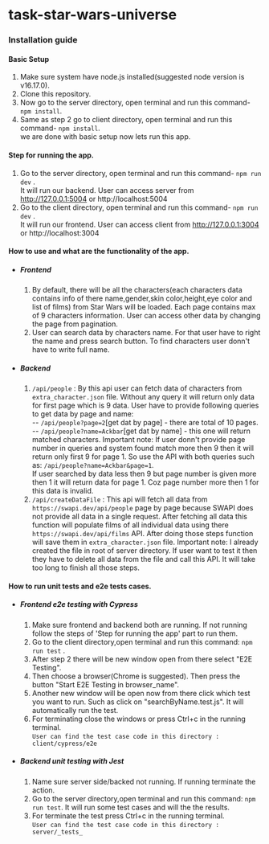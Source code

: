 # task-star-wars-universe

### Installation guide

#### Basic Setup

1.  Make sure system have node.js installed(suggested node version is v16.17.0).
2.  Clone this repository.
3.  Now go to the server directory, open terminal and run this command- `npm install`.
4.  Same as step 2 go to client directory, open terminal and run this command- `npm install`.<br/>
    we are done with basic setup now lets run this app.

#### Step for running the app.

1. Go to the server directory, open terminal and run this command- `npm run dev` . <br/>It will run our backend. User can access server from http://127.0.0.1:5004 or http://localhost:5004
2. Go to the client directory, open terminal and run this command- `npm run dev` . <br/>It will run our frontend. User can access client from http://127.0.0.1:3004 or http://localhost:3004

#### How to use and what are the functionality of the app.

- ##### Frontend
  1. By default, there will be all the characters(each characters data contains info of there name,gender,skin color,height,eye color and list of films) from Star Wars will be loaded. Each page contains max of 9 characters information. User can access other data by changing the page from pagination.
  2. User can search data by characters name. For that user have to right the name and press search button. To find characters user donn't have to write full name.
- ##### Backend
  1. `/api/people` : By this api user can fetch data of characters from `extra_character.json` file. Without any query it will return only data for first page which is 9 data. User have to provide following queries to get data by page and name:<br/>
  -- `/api/people?page=2`[get dat by page] - there are total of 10 pages.<br/>
  -- `/api/people?name=Ackbar`[get dat by name] - this one will return matched characters. Important note: If user donn't provide page number in queries and system found match more then 9 then it will return only first 9 for page 1. So use the API with both queries such as: `/api/people?name=Ackbar&page=1`. <br/>
  If user searched by data less then 9 but page number is given more then 1 it will return data for page 1. Coz page number more then 1 for this data is invalid.<br/>
  2. `/api/createDataFile` : This api will fetch all data from `https://swapi.dev/api/people` page by page because SWAPI does not provide all data in a single request. After fetching all data this function will populate films of all individual data using there `https://swapi.dev/api/films` API. After doing those steps function will save them in `extra_character.json` file. Important note: I already created the file in root of server directory. If user want to test it then they have to delete all data from the file and call this API. It will take too long to finish all those steps.

#### How to run unit tests and e2e tests cases.
- ##### Frontend e2e testing with Cypress
  1. Make sure frontend and backend both are running. If not running follow the steps of 'Step for running the app' part to run them.
  2. Go to the client directory,open terminal and run this command: `npm run test` .
  3. After step 2 there will be new window open from there select "E2E Testing". 
  4. Then choose a browser(Chrome is suggested). Then press the button "Start E2E Testing in browser_name".
  5. Another new window will be open now from there click which test you want to run. Such as click on "searchByName.test.js". It will automatically run the test.
  6. For terminating close the windows or press Ctrl+c in the running terminal.
<br/>`User can find the test case code in this directory : client/cypress/e2e`
- ##### Backend unit testing with Jest
  1. Name sure server side/backed not running. If running terminate the action.
  2. Go to the server directory,open terminal and run this command: `npm run test`. It will run some test cases and will the the results.
  3. For terminate the test press Ctrl+c in the running terminal.
 <br/>`User can find the test case code in this directory : server/_tests_`
  
